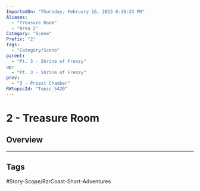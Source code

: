 ```yaml
---
ImportedOn: "Thursday, February 16, 2023 6:10:23 PM"
Aliases:
  - "Treasure Room"
  - "Area 2"
Category: "Scene"
Prefix: "2"
Tags:
  - "Category/Scene"
parent:
  - "Pt. 3 - Shrine of Frenzy"
up:
  - "Pt. 3 - Shrine of Frenzy"
prev:
  - "3 - Priest Chamber"
RWtopicId: "Topic_5420"
---
```

# 2 - Treasure Room
## Overview

---
## Tags
#Story-Scope/RzrCoast-Short-Adventures

